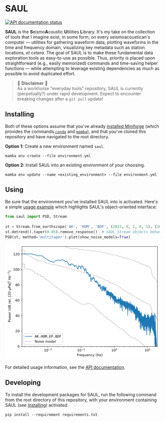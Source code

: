 # SAUL

[![API documentation status](https://readthedocs.org/projects/saul/badge/?version=latest)](https://saul.rtfd.io/)

**SAUL** is the **S**eismo**A**coustic **U**tilities **L**ibrary. It's my take on the
collection of tools that I imagine exist, in some form, on every seismoacoustican's
computer — utilities for gathering waveform data, plotting waveforms in the time and
frequency domain, visualizing key metadata such as station locations, _et cetera._ The
goal of SAUL is to make these fundamental data exploration tools as easy-to-use as
possible. Thus, priority is placed upon straightforward (e.g., easily memorized)
commands and time-saving helper functions — while attempting to leverage existing
dependencies as much as possible to avoid duplicated effort.

> 🚧 **Disclaimer** 🚧  
> As a workhorse "everyday tools" repository, SAUL is currently (perpetually?) under
> rapid development. Expect to encounter breaking changes after a `git pull` update!

## Installing

Both of these options assume that you've already
[installed Miniforge](https://github.com/conda-forge/miniforge?tab=readme-ov-file#install)
(which provides the commands [`conda`](https://docs.conda.io/en/latest/) and
[`mamba`](https://mamba.readthedocs.io/en/latest/)), and that you've cloned this
repository and have navigated to the root directory.

**Option 1:** Create a new environment named `saul`.
```
mamba env create --file environment.yml
```

**Option 2:** Install SAUL into an existing environment of your choosing.
```
mamba env update --name <existing_environment> --file environment.yml
```

## Using

Be sure that the environment you've installed SAUL into is activated. Here's a simple
[usage example](examples/example_psd.py) which highlights SAUL's object-oriented
interface:
```python
from saul import PSD, Stream

st = Stream.from_earthscope('AK', 'HOM', 'BDF', (2023, 9, 1, 0, 5), (2023, 9, 1, 0, 15))
st.detrend().taper(0.05).remove_response()  # SAUL Stream objects behave like ObsPy's
PSD(st, method='multitaper').plot(show_noise_models=True)
```
<img src="_doc/example_psd.png" width=550>

For detailed usage information, see the [API documentation](https://saul.rtfd.io/).

## Developing

To install the development packages for SAUL, run the following command from the root
directory of this repository, with your environment containing SAUL (see
[Installing](#installing)) activated.
```
pip install --requirement requirements.txt
```
